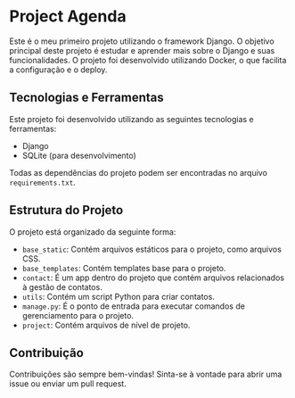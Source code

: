 # Project Agenda

Este é o meu primeiro projeto utilizando o framework Django. O objetivo principal deste projeto é estudar e aprender mais sobre o Django e suas funcionalidades. O projeto foi desenvolvido utilizando Docker, o que facilita a configuração e o deploy.

## Tecnologias e Ferramentas

Este projeto foi desenvolvido utilizando as seguintes tecnologias e ferramentas:

- Django
- SQLite (para desenvolvimento)

Todas as dependências do projeto podem ser encontradas no arquivo `requirements.txt`.

## Estrutura do Projeto

O projeto está organizado da seguinte forma:

- `base_static`: Contém arquivos estáticos para o projeto, como arquivos CSS.
- `base_templates`: Contém templates base para o projeto.
- `contact`: É um app dentro do projeto que contém arquivos relacionados à gestão de contatos.
- `utils`: Contém um script Python para criar contatos.
- `manage.py`: É o ponto de entrada para executar comandos de gerenciamento para o projeto.
- `project`: Contém arquivos de nível de projeto.

## Contribuição

Contribuições são sempre bem-vindas! Sinta-se à vontade para abrir uma issue ou enviar um pull request.
